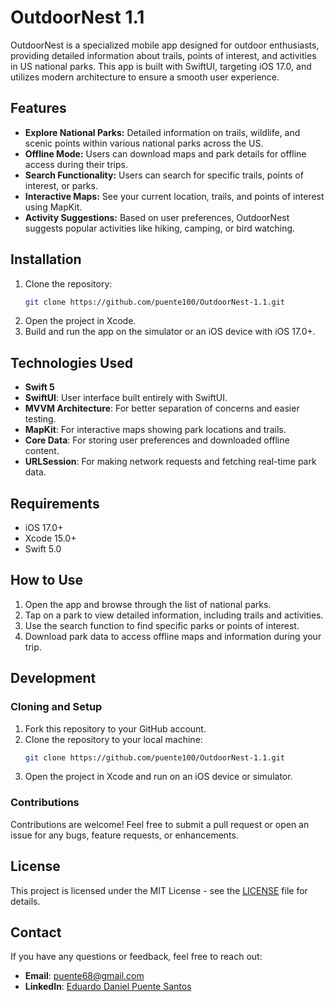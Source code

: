 # OutdoorNest 1.1

OutdoorNest is a specialized mobile app designed for outdoor enthusiasts, providing detailed information about trails, points of interest, and activities in US national parks. This app is built with SwiftUI, targeting iOS 17.0, and utilizes modern architecture to ensure a smooth user experience.

## Features

- **Explore National Parks:** Detailed information on trails, wildlife, and scenic points within various national parks across the US.
- **Offline Mode:** Users can download maps and park details for offline access during their trips.
- **Search Functionality:** Users can search for specific trails, points of interest, or parks.
- **Interactive Maps:** See your current location, trails, and points of interest using MapKit.
- **Activity Suggestions:** Based on user preferences, OutdoorNest suggests popular activities like hiking, camping, or bird watching.


## Installation

1. Clone the repository:
    ```bash
    git clone https://github.com/puente100/OutdoorNest-1.1.git
    ```
2. Open the project in Xcode.
3. Build and run the app on the simulator or an iOS device with iOS 17.0+.

## Technologies Used

- **Swift 5**
- **SwiftUI**: User interface built entirely with SwiftUI.
- **MVVM Architecture**: For better separation of concerns and easier testing.
- **MapKit**: For interactive maps showing park locations and trails.
- **Core Data**: For storing user preferences and downloaded offline content.
- **URLSession**: For making network requests and fetching real-time park data.

## Requirements

- iOS 17.0+
- Xcode 15.0+
- Swift 5.0

## How to Use

1. Open the app and browse through the list of national parks.
2. Tap on a park to view detailed information, including trails and activities.
3. Use the search function to find specific parks or points of interest.
4. Download park data to access offline maps and information during your trip.

## Development

### Cloning and Setup
1. Fork this repository to your GitHub account.
2. Clone the repository to your local machine:
    ```bash
    git clone https://github.com/puente100/OutdoorNest-1.1.git
    ```
3. Open the project in Xcode and run on an iOS device or simulator.

### Contributions
Contributions are welcome! Feel free to submit a pull request or open an issue for any bugs, feature requests, or enhancements.

## License

This project is licensed under the MIT License - see the [LICENSE](LICENSE) file for details.

## Contact

If you have any questions or feedback, feel free to reach out:

- **Email**: puente68@gmail.com
- **LinkedIn**: [Eduardo Daniel Puente Santos](https://linkedin.com/in/danielpuentesantos)
